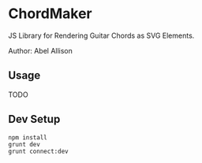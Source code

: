 
# ChordMaker

JS Library for Rendering Guitar Chords as SVG Elements.

Author: Abel Allison

## Usage

TODO

## Dev Setup

```
npm install
grunt dev
grunt connect:dev
```